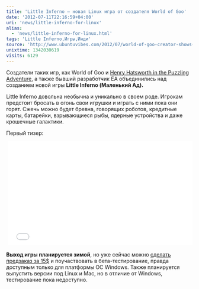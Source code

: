 ```yaml
---
title: 'Little Inferno – новая Linux игра от создателя World of Goo'
date: '2012-07-11T22:16:59+04:00'
uri: 'news/little-inferno-for-linux'
alias: 
  - 'news/little-inferno-for-linux.html'
tags: 'Little Inferno,Игры,Инди'
source: 'http://www.ubuntuvibes.com/2012/07/world-of-goo-creator-shows-new-linux.html'
unixtime: 1342030619
visits: 6129
---
```

Создатели таких игр, как World of Goo и [Henry Hatsworth in the Puzzling Adventure](http://en.wikipedia.org/wiki/Henry_Hatsworth_in_the_Puzzling_Adventure), а также бывший разработчик EA объединились над созданием новой игры **Little Inferno (Маленький Ад).**

Little Inferno довольна необычна и уникально в своем роде. Игрокам предстоит бросать в огонь свои игрушки и играть с ними пока они горят. Сжечь можно будет бревна, говорящих роботов, кредитные карты, батарейки, взрывающиеся рыбы, ядерные устройства и даже крошечные галактики.

Первый тизер:

 <iframe src="//www.youtube.com/embed/-0TniR3Ghxc" frameborder="0" width="500" height="281"></iframe>

**Выход игры планируется зимой**, но уже сейчас можно [сделать предзаказ за 15$](http://tomorrowcorporation.com/littleinferno) и поучаствовать в бета-тестирование, правда доступным только для платформы ОС Windows. Также планируется выпустить версии под Linux и Mac, но в отличие от Windows, тестирование пока недоступно.
